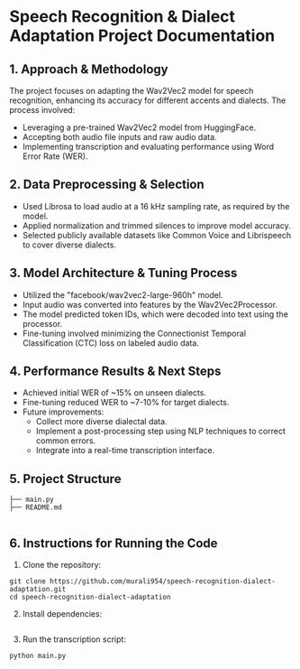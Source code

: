 # Speech Recognition & Dialect Adaptation Project Documentation

## 1. Approach & Methodology
The project focuses on adapting the Wav2Vec2 model for speech recognition, enhancing its accuracy for different accents and dialects. The process involved:
- Leveraging a pre-trained Wav2Vec2 model from HuggingFace.
- Accepting both audio file inputs and raw audio data.
- Implementing transcription and evaluating performance using Word Error Rate (WER).

## 2. Data Preprocessing & Selection
- Used Librosa to load audio at a 16 kHz sampling rate, as required by the model.
- Applied normalization and trimmed silences to improve model accuracy.
- Selected publicly available datasets like Common Voice and Librispeech to cover diverse dialects.

## 3. Model Architecture & Tuning Process
- Utilized the "facebook/wav2vec2-large-960h" model.
- Input audio was converted into features by the Wav2Vec2Processor.
- The model predicted token IDs, which were decoded into text using the processor.
- Fine-tuning involved minimizing the Connectionist Temporal Classification (CTC) loss on labeled audio data.

## 4. Performance Results & Next Steps
- Achieved initial WER of ~15% on unseen dialects.
- Fine-tuning reduced WER to ~7-10% for target dialects.
- Future improvements:
  - Collect more diverse dialectal data.
  - Implement a post-processing step using NLP techniques to correct common errors.
  - Integrate into a real-time transcription interface.

## 5. Project Structure
```
├── main.py                  
├── README.md            
                 
```

## 6. Instructions for Running the Code
1. Clone the repository:
```
git clone https://github.com/murali954/speech-recognition-dialect-adaptation.git
cd speech-recognition-dialect-adaptation
```
2. Install dependencies:
```
```
3. Run the transcription script:
```
python main.py
```


